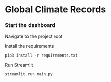 # Global Climate Records

### Start the dashboard

Navigate to the project root

Install the requirements

`pip3 install -r requirements.txt`

Run Streamlit

`streamlit run main.py`




